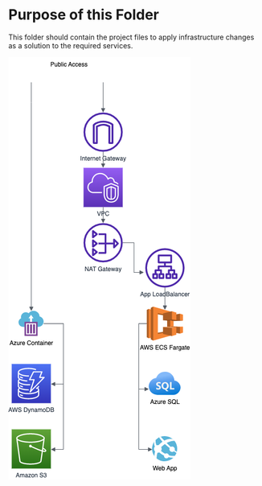 # Purpose of this Folder

This folder should contain the project files to apply infrastructure changes as a solution to the required services.

![solution diagram](../resources/solution-diagram.png)
